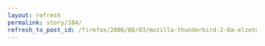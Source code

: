 ```yaml
---
layout: refresh
permalink: story/184/
refresh_to_post_id: /firefox/2006/08/03/mozilla-thunderbird-2-0a-elzetes
---
```

